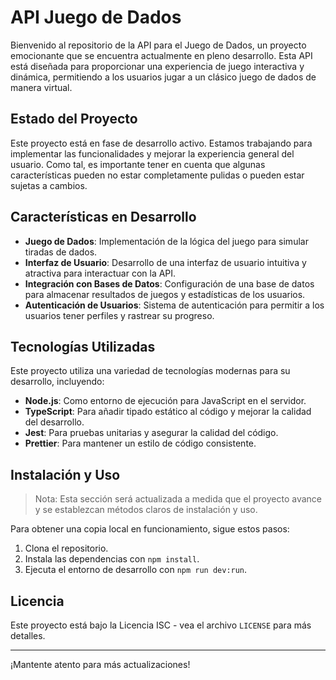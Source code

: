 # API Juego de Dados

Bienvenido al repositorio de la API para el Juego de Dados, un proyecto emocionante que se encuentra actualmente en pleno desarrollo. 
Esta API está diseñada para proporcionar una experiencia de juego interactiva y dinámica, permitiendo a los usuarios jugar a un clásico juego de dados de manera virtual.

## Estado del Proyecto

Este proyecto está en fase de desarrollo activo. Estamos trabajando para implementar las funcionalidades y mejorar la experiencia general del usuario. 
Como tal, es importante tener en cuenta que algunas características pueden no estar completamente pulidas o pueden estar sujetas a cambios.


## Características en Desarrollo

- **Juego de Dados**: Implementación de la lógica del juego para simular tiradas de dados.
- **Interfaz de Usuario**: Desarrollo de una interfaz de usuario intuitiva y atractiva para interactuar con la API.
- **Integración con Bases de Datos**: Configuración de una base de datos para almacenar resultados de juegos y estadísticas de los usuarios.
- **Autenticación de Usuarios**: Sistema de autenticación para permitir a los usuarios tener perfiles y rastrear su progreso.

## Tecnologías Utilizadas

Este proyecto utiliza una variedad de tecnologías modernas para su desarrollo, incluyendo:

- **Node.js**: Como entorno de ejecución para JavaScript en el servidor.
- **TypeScript**: Para añadir tipado estático al código y mejorar la calidad del desarrollo.
- **Jest**: Para pruebas unitarias y asegurar la calidad del código.
- **Prettier**: Para mantener un estilo de código consistente.

## Instalación y Uso

> Nota: Esta sección será actualizada a medida que el proyecto avance y se establezcan métodos claros de instalación y uso.

Para obtener una copia local en funcionamiento, sigue estos pasos:

1. Clona el repositorio.
2. Instala las dependencias con `npm install`.
3. Ejecuta el entorno de desarrollo con `npm run dev:run`.

## Licencia

Este proyecto está bajo la Licencia ISC - vea el archivo `LICENSE` para más detalles.

---

¡Mantente atento para más actualizaciones!

